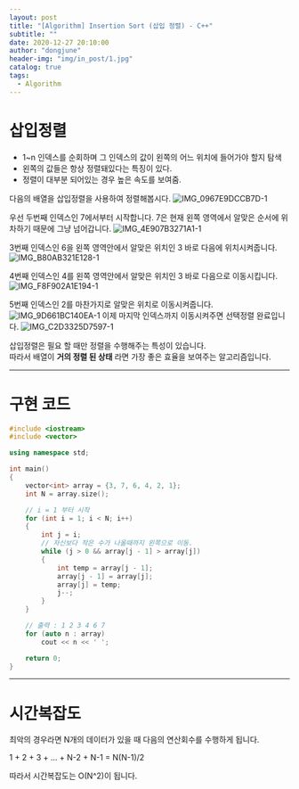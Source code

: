 ```yaml
---
layout: post
title: "[Algorithm] Insertion Sort (삽입 정렬) - C++"
subtitle: ""
date: 2020-12-27 20:10:00
author: "dongjune"
header-img: "img/in_post/1.jpg"
catalog: true
tags:
  - Algorithm
---
```


# 삽입정렬
- 1~n 인덱스를 순회하며 그 인덱스의 값이 왼쪽의 어느 위치에 들어가야 할지 탐색
- 왼쪽의 값들은 항상 정렬돼있다는 특징이 있다.
- 정렬이 대부분 되어있는 경우 높은 속도를 보여줌. 

  
다음의 배열을 삽입정렬을 사용하여 정렬해봅시다.
![IMG_0967E9DCCB7D-1](https://user-images.githubusercontent.com/53213397/103169748-f3036880-4881-11eb-9343-b6811bba9a03.jpeg)
  
우선 두번째 인덱스인 7에서부터 시작합니다. 7은 현재 왼쪽 영역에서 알맞은 순서에 위차하기 때문에 그냥 넘어갑니다.
![IMG_4E907B3271A1-1](https://user-images.githubusercontent.com/53213397/103169746-f0a10e80-4881-11eb-8be5-6db9458a54b8.jpeg)
  
3번째 인덱스인 6을 왼쪽 영역안에서 알맞은 위치인 3 바로 다음에 위치시켜줍니다.
![IMG_B80AB321E128-1](https://user-images.githubusercontent.com/53213397/103169750-f39bff00-4881-11eb-855b-db2c5b903926.jpeg)
  
4번째 인덱스인 4를 왼쪽 영역안에서 알맞은 위치인 3 바로 다음으로 이동시킵니다.
![IMG_F8F902A1E194-1](https://user-images.githubusercontent.com/53213397/103169751-f4cd2c00-4881-11eb-80f5-14573bdca855.jpeg)
  
5번째 인덱스인 2를 마찬가지로 알맞은 위치로 이동시켜줍니다.
![IMG_9D661BC140EA-1](https://user-images.githubusercontent.com/53213397/103169854-d61b6500-4882-11eb-941e-f1ab5c16a103.jpeg)
이제 마지막 인덱스까지 이동시켜주면 선택정렬 완료입니다.
![IMG_C2D3325D7597-1](https://user-images.githubusercontent.com/53213397/103169867-eaf7f880-4882-11eb-89fb-35ece1e35264.jpeg)

삽입정렬은 필요 할 때만 정렬을 수행해주는 특성이 있습니다.  
따라서 배열이 **거의 정렬 된 상태** 라면 가장 좋은 효율을 보여주는 알고리즘입니다. 


***
# 구현 코드
```c++
#include <iostream>
#include <vector>

using namespace std;

int main()
{
    vector<int> array = {3, 7, 6, 4, 2, 1};
    int N = array.size();

    // i = 1 부터 시작
    for (int i = 1; i < N; i++)
    {
        int j = i;
        // 자신보다 작은 수가 나올때까지 왼쪽으로 이동.
        while (j > 0 && array[j - 1] > array[j])
        {
            int temp = array[j - 1];
            array[j - 1] = array[j];
            array[j] = temp;
            j--;
        }
    }

    // 출력 : 1 2 3 4 6 7
    for (auto n : array)
        cout << n << ' ';

    return 0;
}
```
***
# 시간복잡도
최악의 경우라면 N개의 데이터가 있을 때 다음의 연산회수를 수행하게 됩니다.  

1 + 2 + 3 + ... + N-2 + N-1 = N(N-1)/2  

따라서 시간복잡도는 O(N^2)이 됩니다.